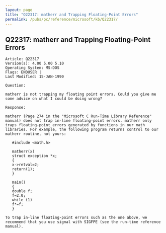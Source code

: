 ```yaml
---
layout: page
title: "Q22317: matherr and Trapping Floating-Point Errors"
permalink: /pubs/pc/reference/microsoft/kb/Q22317/
---
```


## Q22317: matherr and Trapping Floating-Point Errors

	Article: Q22317
	Version(s): 4.00 5.00 5.10
	Operating System: MS-DOS
	Flags: ENDUSER |
	Last Modified: 15-JAN-1990
	
	Question:
	
	matherr is not trapping my floating point errors. Could you give me
	some advice on what I could be doing wrong?
	
	Response:
	
	matherr (Page 274 in the "Microsoft C Run-Time Library Reference"
	manual) does not trap in-line floating-point errors. matherr only
	traps floating-point errors generated by functions in our math
	libraries. For example, the following program returns control to our
	matherr routine, not yours:
	
	   #include <math.h>
	
	   matherr(x)
	   struct exception *x;
	   {
	   x->retval=2;
	   return(1);
	   }
	
	   main()
	   {
	   double f;
	   f=2.0;
	   while (1)
	   f*=f;
	   }
	
	To trap in-line floating-point errors such as the one above, we
	recommend that you use signal with SIGFPE (see the run-time reference
	manual).
